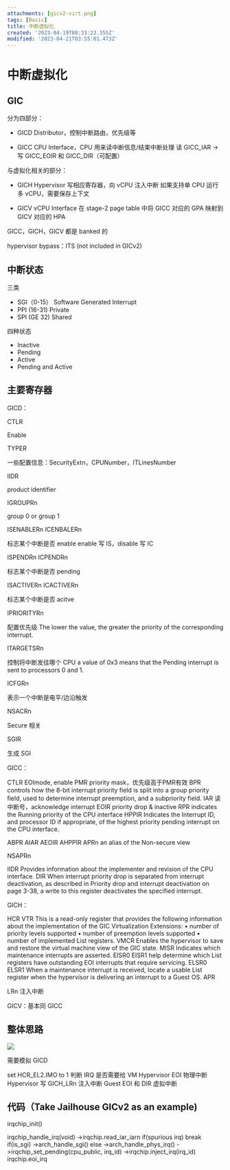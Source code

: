 ```yaml
---
attachments: [gicv2-virt.png]
tags: [Basic]
title: 中断虚拟化
created: '2023-04-19T08:33:23.355Z'
modified: '2023-04-21T03:55:01.473Z'
---
```


# 中断虚拟化

## GIC

分为四部分：

- GICD
Distributor，控制中断路由，优先级等

- GICC
CPU Interface，CPU 用来读中断信息/结束中断处理
读 GICC_IAR -> 写 GICC_EOIR 和 GICC_DIR（可配置）

与虚拟化相关的部分：

- GICH
Hypervisor 写相应寄存器，向 vCPU 注入中断
如果支持单 CPU 运行多 vCPU，需要保存上下文

- GICV
vCPU Interface
在 stage-2 page table 中将 GICC 对应的 GPA 映射到 GICV 对应的 HPA

GICC，GICH，GICV 都是 banked 的

hypervisor bypass：ITS (not included in GICv2)

## 中断状态

三类
- SGI（0-15） Software Generated Interrupt
- PPI (16-31) Private
- SPI (GE 32) Shared

四种状态
- Inactive
- Pending
- Active
- Pending and Active

## 主要寄存器

GICD：

CTLR

Enable

TYPER

一些配置信息：SecurityExtn，CPUNumber，ITLinesNumber

IIDR

product identifier

IGROUPRn

group 0 or group 1

ISENABLERn
ICENBALERn

标志某个中断是否 enable
enable 写 IS，disable 写 IC

ISPENDRn
ICPENDRn

标志某个中断是否 pending

ISACTIVERn
ICACTIVERn

标志某个中断是否 acitve

IPRIORITYRn

配置优先级
The lower the value, the greater the priority of the corresponding interrupt.

ITARGETSRn

控制将中断发往哪个 CPU
a value of 0x3 means that the Pending interrupt is sent to processors 0 and 1.

ICFGRn

表示一个中断是电平/边沿触发

NSACRn

Secure 相关

SGIR

生成 SGI


GICC：

CTLR
EOImode, enable
PMR
priority mask，优先级高于PMR有效
BPR
controls how the 8-bit interrupt priority field is split into a group priority field, used to determine interrupt preemption, and a subpriority field.
IAR
读中断号，acknowledge interrupt
EOIR
priority drop & inactive
RPR
indicates the Running priority of the CPU interface
HPPIR
Indicates the Interrupt ID, and processor ID if appropriate, of the highest priority pending interrupt on the CPU interface.

ABPR
AIAR
AEOIR
AHPPIR
APRn
an alias of the Non-secure view

NSAPRn

IIDR
Provides information about the implementer and revision of the CPU interface.
DIR
When interrupt priority drop is separated from interrupt deactivation, as described in
Priority drop and interrupt deactivation on page 3-38, a write to this register deactivates the specified interrupt.

GICH：

HCR
VTR
This is a read-only register that provides the following information about the implementation of the GIC Virtualization Extensions:
• number of priority levels supported
• number of preemption levels supported
• number of implemented List registers.
VMCR
Enables the hypervisor to save and restore the virtual machine view of the GIC state.
MISR
Indicates which maintenance interrupts are asserted.
EISR0
EISR1
help determine which List registers have outstanding EOI interrupts that require servicing.
ELSR0
ELSR1
When a maintenance interrupt is received, locate a usable List register when the hypervisor is delivering an interrupt to a Guest OS.
APR

LRn
注入中断

GICV：基本同 GICC



## 整体思路

![](pic/gicv2-virt.png)

需要模拟 GICD 

set HCR_EL2.IMO to 1
判断 IRQ 是否需要给 VM
Hypervisor EOI 物理中断
Hypervisor 写 GICH_LRn 注入中断
Guest EOI 和 DIR 虚拟中断 

## 代码（Take Jailhouse GICv2 as an example)

irqchip_init()

irqchip_handle_irq(void)
 ->irqchip.read_iar_iarn
   if(spurious irq) break
   if(is_sgi)
    ->arch_handle_sgi()
   else
    ->arch_handle_phys_irq()
     ->irqchip_set_pending(cpu_public, irq_id)
      ->irqchip.inject_irq(irq_id) 
   irqchip.eoi_irq
